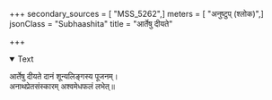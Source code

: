 +++
secondary_sources = [ "MSS_5262",]
meters = [ "अनुष्टुप् (श्लोक)",]
jsonClass = "Subhaashita"
title = "आर्तेषु दीयते"

+++

<details open><summary>Text</summary>

आर्तेषु दीयते दानं शून्यलिङ्गस्य पूजनम्।  
अनाथप्रेतसंस्कारम् अश्वमेधफलं लभेत्॥
</details>
